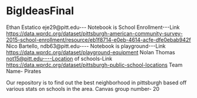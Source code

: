 # BigIdeasFinal
Ethan Estatico eje29@pitt.edu--- Notebook is School Enrollment---Link https://data.wprdc.org/dataset/pittsburgh-american-community-survey-2015-school-enrollment/resource/eb1f8714-e0eb-4614-acfe-dfe0ebab942f
Nico Bartello, ndb63@pitt.edu---- Notebook is playground---Link https://data.wprdc.org/dataset/playground-equipment
Nolan Thomas not15@pitt.edu----Location of schools-Link https://data.wprdc.org/dataset/pittsburgh-public-school-locations
Team Name- Pirates 



Our repository is to find out the best neighborhood in pittsburgh based off various stats on schools in the area. 
Canvas group number- 20
